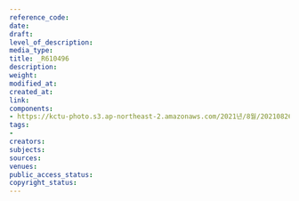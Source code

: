 ```yaml
---
reference_code: 
date: 
draft: 
level_of_description: 
media_type: 
title: _R610496
description: 
weight: 
modified_at: 
created_at: 
link: 
components:
- https://kctu-photo.s3.ap-northeast-2.amazonaws.com/2021년/8월/20210826_하반기+총파업+대장정_강원/_R610496.jpg
tags:
- 
creators: 
subjects: 
sources: 
venues: 
public_access_status: 
copyright_status: 
---
```

